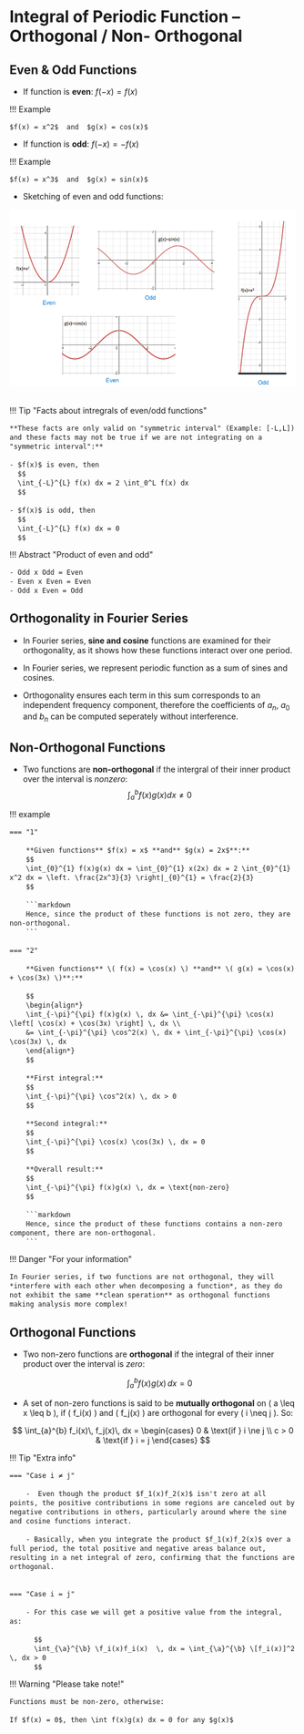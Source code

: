 # Integral of Periodic Function – Orthogonal / Non- Orthogonal

## Even & Odd Functions
- If function is **even**: $f(-x) = f(x)$

!!! Example

    $f(x) = x^2$  and  $g(x) = cos(x)$ 
    

- If function is **odd**: $f(-x) = -f(x)$

!!! Example

    $f(x) = x^3$  and  $g(x) = sin(x)$ 

- Sketching of even and odd functions: <br>

<div align="center">
  <img src="https://github.com/JoshuaOhYQ/BEEE/blob/3c26dc604f5f2f2f0e529b2a353afb4504c6f1d4/docs/ENG2053%20Engineering%20Math%203/Even.png?raw=true" alt="Even&Odd">
</div>

<br>

!!! Tip "Facts about intregrals of even/odd functions"

    **These facts are only valid on "symmetric interval" (Example: [-L,L]) and these facts may not be true if we are not integrating on a "symmetric interval":** 

    - $f(x)$ is even, then
      $$
      \int_{-L}^{L} f(x) dx = 2 \int_0^L f(x) dx
      $$

    - $f(x)$ is odd, then
      $$
      \int_{-L}^{L} f(x) dx = 0
      $$

!!! Abstract "Product of even and odd"

    - Odd x Odd = Even
    - Even x Even = Even
    - Odd x Even = Odd


## Orthogonality in Fourier Series
- In Fourier series, **sine and cosine** functions are examined for their orthogonality, as it shows how these functions interact over one period.

- In Fourier series, we represent periodic function as a sum of sines and cosines. 

- Orthogonality ensures each term in this sum corresponds to an independent frequency component, therefore the coefficients of $a_n$, $a_0$ and $b_n$ can be computed seperately without interference. 

## Non-Orthogonal Functions 
- Two functions are **non-orthogonal** if the intergral of their inner product over the interval is *nonzero*: 
  $$
  \int_{a}^{b} f(x)g(x) dx \neq 0
  $$

!!! example

    === "1"

        **Given functions** $f(x) = x$ **and** $g(x) = 2x$**:**
        $$
        \int_{0}^{1} f(x)g(x) dx = \int_{0}^{1} x(2x) dx = 2 \int_{0}^{1} x^2 dx = \left. \frac{2x^3}{3} \right|_{0}^{1} = \frac{2}{3}
        $$

        ```markdown
        Hence, since the product of these functions is not zero, they are non-orthogonal.
        ```

    === "2"

        **Given functions** \( f(x) = \cos(x) \) **and** \( g(x) = \cos(x) + \cos(3x) \)**:**

        $$
        \begin{align*}
        \int_{-\pi}^{\pi} f(x)g(x) \, dx &= \int_{-\pi}^{\pi} \cos(x) \left[ \cos(x) + \cos(3x) \right] \, dx \\
        &= \int_{-\pi}^{\pi} \cos^2(x) \, dx + \int_{-\pi}^{\pi} \cos(x) \cos(3x) \, dx
        \end{align*}
        $$

        **First integral:**
        $$
        \int_{-\pi}^{\pi} \cos^2(x) \, dx > 0
        $$

        **Second integral:**
        $$
        \int_{-\pi}^{\pi} \cos(x) \cos(3x) \, dx = 0
        $$

        **Overall result:**
        $$
        \int_{-\pi}^{\pi} f(x)g(x) \, dx = \text{non-zero}
        $$

        ```markdown
        Hence, since the product of these functions contains a non-zero component, there are non-orthogonal.
        ```

!!! Danger "For your information"

    In Fourier series, if two functions are not orthogonal, they will *interfere with each other when decomposing a function*, as they do  not exhibit the same **clean speration** as orthogonal functions making analysis more complex!


## Orthogonal Functions
- Two non-zero functions are **orthogonal** if the integral of their inner product over the interval is *zero*:

  $$
  \int_{a}^{b} f(x)g(x) \, dx = 0
  $$

- A set of non-zero functions is said to be **mutually orthogonal** on \( a \leq x \leq b \), if \( f_i(x) \) and \( f_j(x) \) are orthogonal for every \( i \neq j \). So:

$$
\int_{a}^{b} f_i(x)\, f_j(x)\, dx =
\begin{cases}
  0       & \text{if } i \ne j \\
  c > 0   & \text{if } i = j
\end{cases}
$$


!!! Tip "Extra info"

    === "Case i ≠ j"

        -  Even though the product $f_1(x)f_2(x)$ isn't zero at all points, the positive contributions in some regions are canceled out by negative contributions in others, particularly around where the sine and cosine functions interact.

        - Basically, when you integrate the product $f_1(x)f_2(x)$ over a full period, the total positive and negative areas balance out, resulting in a net integral of zero, confirming that the functions are orthogonal.


    === "Case i = j"

        - For this case we will get a positive value from the integral, as:

          $$
          \int_{\a}^{\b} \f_i(x)f_i(x)  \, dx = \int_{\a}^{\b} \[f_i(x)]^2  \, dx > 0
          $$

!!! Warning "Please take note!"

    Functions must be non-zero, otherwise:

    If $f(x) = 0$, then \int f(x)g(x) dx = 0 for any $g(x)$ 



    













